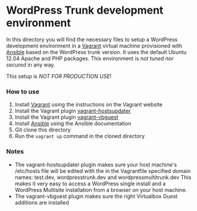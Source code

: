 # WordPress Trunk development environment 
In this directory you will find the necessary files to setup a WordPress development 
environment in a [Vagrant](http://vagrantup.com) virtual machine provisioned with [Ansible](http://docs.ansible.com) 
based on the WordPress trunk version. It uses the default Ubuntu 12.04 
Apache and PHP packages. This environment is *not tuned nor secured* in any way. 

This setup is *NOT FOR PRODUCTION USE*! 

### How to use 
1. Install [Vagrant](http://vagrantup.com) using the instructions on the Vagrant website
2. Install the Vagrant plugin [vagrant-hostsupdater](https://github.com/cogitatio/vagrant-hostsupdater)
3. Install the Vagrant plugin [vagrant-vbguest](https://github.com/dotless-de/vagrant-vbguest)
4. Install [Ansible](http://docs.ansible.com) using the Ansible documentation
5. Git clone this directory
6. Run the `vagrant up` command in the cloned directory

### Notes
- The vagrant-hostsupdater plugin makes sure your host machine's /etc/hosts file will be edited with the
in the Vagrantfile specified domain names: test.dev, wordpresstrunk.dev and wordpressmultitrunk.dev
This makes it very easy to access a WordPress single install and a WordPress Multisite installation
from a browser on your host machine. 
- The vagrant-vbguest plugin makes sure the right Virtualbox Guest additions are installed

